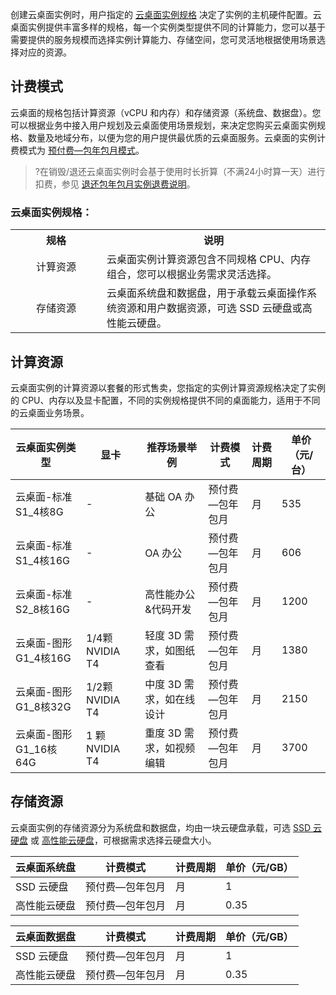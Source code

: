 创建云桌面实例时，用户指定的 [云桌面实例规格](#list) 决定了实例的主机硬件配置。云桌面实例提供丰富多样的规格，每一个实例类型提供不同的计算能力，您可以基于需要提供的服务规模而选择实例计算能力、存储空间，您可灵活地根据使用场景选择对应的资源。

## 计费模式

云桌面的规格包括计算资源（vCPU 和内存）和存储资源（系统盘、数据盘）。您可以根据业务中接入用户规划及云桌面使用场景规划，来决定您购买云桌面实例规格、数量及地域分布，以便为您的用户提供最优质的云桌面服务。云桌面的实例计费模式为 [预付费—包年包月模式](#price)。
>?在销毁/退还云桌面实例时会基于使用时长折算（不满24小时算一天）进行扣费，参见 [退还包年包月实例退费说明](https://cloud.tencent.com/document/product/1291/54201)。
### 云桌面实例规格：[](id:list)

<table>
   <tr>
      <th width="130px" style="text-align:center">规格</td>
      <th width="0px" style="text-align:center">说明</td>

   </tr>
   <tr>
      <td style="text-align:center">计算资源</td>
      <td>云桌面实例计算资源包含不同规格 CPU、内存组合，您可以根据业务需求灵活选择。</td>
   </tr>
   <tr>
      <td style="text-align:center">存储资源</td>
      <td>云桌面系统盘和数据盘，用于承载云桌面操作系统资源和用户数据资源，可选 SSD 云硬盘或高性能云硬盘。</td>
   </tr>
</table>



## 计算资源[](id:price)
云桌面实例的计算资源以套餐的形式售卖，您指定的实例计算资源规格决定了实例的 CPU、内存以及显卡配置，不同的实例规格提供不同的桌面能力，适用于不同的云桌面业务场景。

| 云桌面实例类型    |显卡|推荐场景举例| 计费模式        | 计费周期 | 单价（元/台） |
| ----------------- | --------------- | -------- | --------------- |--------------- |--------------- |
| 云桌面-标准S1_4核8G  | - | 基础 OA 办公 | 预付费—包年包月 | 月 | 535 | 
| 云桌面-标准S1_4核16G  | - | OA 办公 |  预付费—包年包月 | 月| 606 | 
| 云桌面-标准S2_8核16G  | - | 高性能办公&代码开发 |  预付费—包年包月 | 月 |1200| 
| 云桌面-图形G1_4核16G  | 1/4颗 NVIDIA T4 | 轻度 3D 需求，如图纸查看 |  预付费—包年包月 | 月 | 1380 | 
| 云桌面-图形G1_8核32G  | 1/2颗 NVIDIA T4 | 中度 3D 需求，如在线设计 |  预付费—包年包月 |月 | 2150 | 
| 云桌面-图形G1_16核64G  |  1 颗 NVIDIA T4 | 重度 3D 需求，如视频编辑 |  预付费—包年包月 | 月 | 3700 |

## 存储资源
云桌面实例的存储资源分为系统盘和数据盘，均由一块云硬盘承载，可选 [SSD 云硬盘](https://buy.cloud.tencent.com/cvd) 或 [高性能云硬盘](https://buy.cloud.tencent.com/cvd)，可根据需求选择云硬盘大小。

| 云桌面系统盘    | 计费模式        | 计费周期 | 单价（元/GB） |
| ----------------- | --------------- | -------- | --------------- |
| SSD 云硬盘 | 预付费—包年包月 | 月 | 1 | 
| 高性能云硬盘 |  预付费—包年包月 | 月| 0.35 | 

| 云桌面数据盘    | 计费模式        | 计费周期 | 单价（元/GB） |
| ----------------- | --------------- | -------- | --------------- |
| SSD 云硬盘 | 预付费—包年包月 | 月 | 1 | 
| 高性能云硬盘 |  预付费—包年包月 | 月| 0.35 | 
